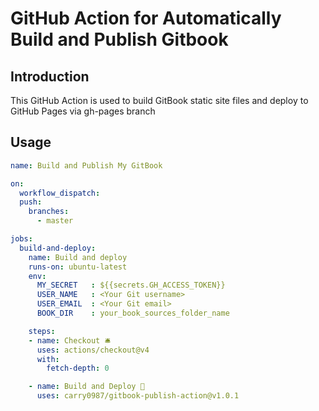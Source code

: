 # GitHub Action for Automatically Build and Publish Gitbook

## Introduction

This GitHub Action is used to build GitBook static site files and deploy to GitHub Pages via gh-pages branch

## Usage
```yaml
name: Build and Publish My GitBook

on:
  workflow_dispatch:
  push:
    branches:
      - master

jobs:
  build-and-deploy:
    name: Build and deploy
    runs-on: ubuntu-latest
    env:
      MY_SECRET   : ${{secrets.GH_ACCESS_TOKEN}}
      USER_NAME   : <Your Git username>
      USER_EMAIL  : <Your Git email>
      BOOK_DIR    : your_book_sources_folder_name

    steps:
    - name: Checkout 🛎️
      uses: actions/checkout@v4
      with:
        fetch-depth: 0

    - name: Build and Deploy 🚀
      uses: carry0987/gitbook-publish-action@v1.0.1
```
